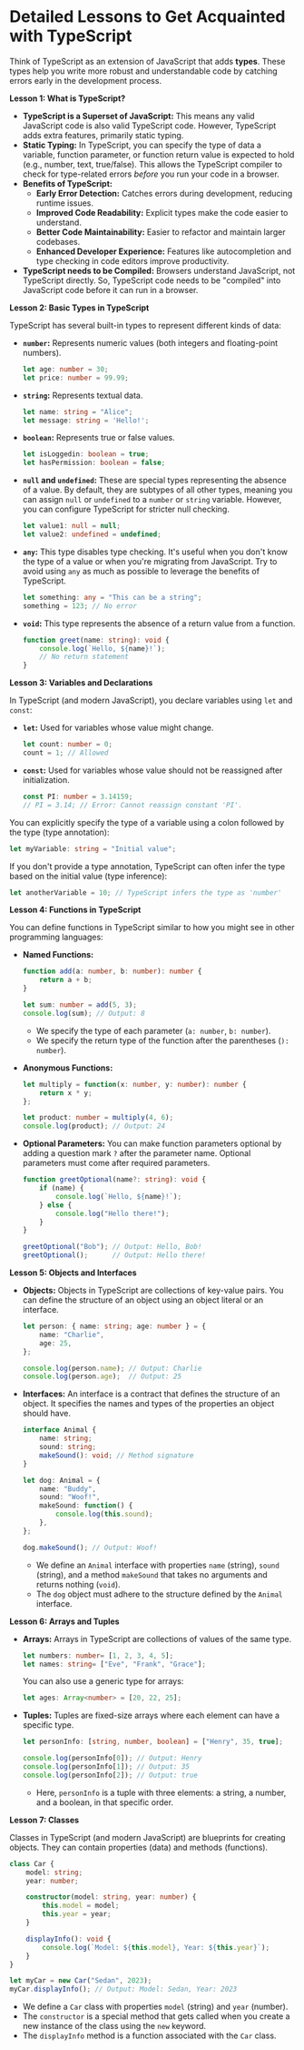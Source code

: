 # Detailed Lessons to Get Acquainted with TypeScript

Think of TypeScript as an extension of JavaScript that adds **types**. These types help you write more robust and understandable code by catching errors early in the development process.

**Lesson 1: What is TypeScript?**

* **TypeScript is a Superset of JavaScript:** This means any valid JavaScript code is also valid TypeScript code. However, TypeScript adds extra features, primarily static typing.
* **Static Typing:** In TypeScript, you can specify the type of data a variable, function parameter, or function return value is expected to hold (e.g., number, text, true/false). This allows the TypeScript compiler to check for type-related errors *before* you run your code in a browser.
* **Benefits of TypeScript:**
    * **Early Error Detection:** Catches errors during development, reducing runtime issues.
    * **Improved Code Readability:** Explicit types make the code easier to understand.
    * **Better Code Maintainability:** Easier to refactor and maintain larger codebases.
    * **Enhanced Developer Experience:** Features like autocompletion and type checking in code editors improve productivity.
* **TypeScript needs to be Compiled:** Browsers understand JavaScript, not TypeScript directly. So, TypeScript code needs to be "compiled" into JavaScript code before it can run in a browser.

**Lesson 2: Basic Types in TypeScript**

TypeScript has several built-in types to represent different kinds of data:

* **`number`:** Represents numeric values (both integers and floating-point numbers).

    ```typescript
    let age: number = 30;
    let price: number = 99.99;
    ```

* **`string`:** Represents textual data.

    ```typescript
    let name: string = "Alice";
    let message: string = 'Hello!';
    ```

* **`boolean`:** Represents true or false values.

    ```typescript
    let isLoggedin: boolean = true;
    let hasPermission: boolean = false;
    ```

* **`null` and `undefined`:** These are special types representing the absence of a value. By default, they are subtypes of all other types, meaning you can assign `null` or `undefined` to a `number` or `string` variable. However, you can configure TypeScript for stricter null checking.

    ```typescript
    let value1: null = null;
    let value2: undefined = undefined;
    ```

* **`any`:** This type disables type checking. It's useful when you don't know the type of a value or when you're migrating from JavaScript. Try to avoid using `any` as much as possible to leverage the benefits of TypeScript.

    ```typescript
    let something: any = "This can be a string";
    something = 123; // No error
    ```

* **`void`:** This type represents the absence of a return value from a function.

    ```typescript
    function greet(name: string): void {
        console.log(`Hello, ${name}!`);
        // No return statement
    }
    ```

**Lesson 3: Variables and Declarations**

In TypeScript (and modern JavaScript), you declare variables using `let` and `const`:

* **`let`:** Used for variables whose value might change.

    ```typescript
    let count: number = 0;
    count = 1; // Allowed
    ```

* **`const`:** Used for variables whose value should not be reassigned after initialization.

    ```typescript
    const PI: number = 3.14159;
    // PI = 3.14; // Error: Cannot reassign constant 'PI'.
    ```

You can explicitly specify the type of a variable using a colon followed by the type (type annotation):

```typescript
let myVariable: string = "Initial value";
```

If you don't provide a type annotation, TypeScript can often infer the type based on the initial value (type inference):

```typescript
let anotherVariable = 10; // TypeScript infers the type as 'number'
```

**Lesson 4: Functions in TypeScript**

You can define functions in TypeScript similar to how you might see in other programming languages:

* **Named Functions:**

    ```typescript
    function add(a: number, b: number): number {
        return a + b;
    }

    let sum: number = add(5, 3);
    console.log(sum); // Output: 8
    ```

    * We specify the type of each parameter (`a: number`, `b: number`).
    * We specify the return type of the function after the parentheses (`): number`).

* **Anonymous Functions:**

    ```typescript
    let multiply = function(x: number, y: number): number {
        return x * y;
    };

    let product: number = multiply(4, 6);
    console.log(product); // Output: 24
    ```

* **Optional Parameters:** You can make function parameters optional by adding a question mark `?` after the parameter name. Optional parameters must come after required parameters.

    ```typescript
    function greetOptional(name?: string): void {
        if (name) {
            console.log(`Hello, ${name}!`);
        } else {
            console.log("Hello there!");
        }
    }

    greetOptional("Bob"); // Output: Hello, Bob!
    greetOptional();      // Output: Hello there!
    ```

**Lesson 5: Objects and Interfaces**

* **Objects:** Objects in TypeScript are collections of key-value pairs. You can define the structure of an object using an object literal or an interface.

    ```typescript
    let person: { name: string; age: number } = {
        name: "Charlie",
        age: 25,
    };

    console.log(person.name); // Output: Charlie
    console.log(person.age);  // Output: 25
    ```

* **Interfaces:** An interface is a contract that defines the structure of an object. It specifies the names and types of the properties an object should have.

    ```typescript
    interface Animal {
        name: string;
        sound: string;
        makeSound(): void; // Method signature
    }

    let dog: Animal = {
        name: "Buddy",
        sound: "Woof!",
        makeSound: function() {
            console.log(this.sound);
        },
    };

    dog.makeSound(); // Output: Woof!
    ```

    * We define an `Animal` interface with properties `name` (string), `sound` (string), and a method `makeSound` that takes no arguments and returns nothing (`void`).
    * The `dog` object must adhere to the structure defined by the `Animal` interface.

**Lesson 6: Arrays and Tuples**

* **Arrays:** Arrays in TypeScript are collections of values of the same type.

    ```typescript
    let numbers: number= [1, 2, 3, 4, 5];
    let names: string= ["Eve", "Frank", "Grace"];
    ```

    You can also use a generic type for arrays:

    ```typescript
    let ages: Array<number> = [20, 22, 25];
    ```

* **Tuples:** Tuples are fixed-size arrays where each element can have a specific type.

    ```typescript
    let personInfo: [string, number, boolean] = ["Henry", 35, true];

    console.log(personInfo[0]); // Output: Henry
    console.log(personInfo[1]); // Output: 35
    console.log(personInfo[2]); // Output: true
    ```

    * Here, `personInfo` is a tuple with three elements: a string, a number, and a boolean, in that specific order.

**Lesson 7: Classes**

Classes in TypeScript (and modern JavaScript) are blueprints for creating objects. They can contain properties (data) and methods (functions).

```typescript
class Car {
    model: string;
    year: number;

    constructor(model: string, year: number) {
        this.model = model;
        this.year = year;
    }

    displayInfo(): void {
        console.log(`Model: ${this.model}, Year: ${this.year}`);
    }
}

let myCar = new Car("Sedan", 2023);
myCar.displayInfo(); // Output: Model: Sedan, Year: 2023
```

* We define a `Car` class with properties `model` (string) and `year` (number).
* The `constructor` is a special method that gets called when you create a new instance of the class using the `new` keyword.
* The `displayInfo` method is a function associated with the `Car` class.
